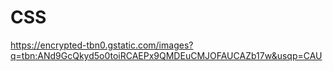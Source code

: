 # CSS

https://encrypted-tbn0.gstatic.com/images?q=tbn:ANd9GcQkyd5o0toiRCAEPx9QMDEuCMJOFAUCAZb17w&usqp=CAU
